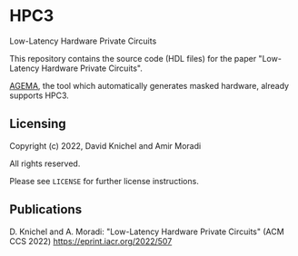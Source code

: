 # HPC3
Low-Latency Hardware Private Circuits

This repository contains the source code (HDL files) for the paper "Low-Latency Hardware Private Circuits".

[AGEMA](https://github.com/Chair-for-Security-Engineering/agema), the tool which automatically generates masked hardware, already supports HPC3.

## Licensing
Copyright (c) 2022, David Knichel and Amir Moradi

All rights reserved.

Please see `LICENSE` for further license instructions.

## Publications
D. Knichel and A. Moradi: "Low-Latency Hardware Private Circuits" (ACM CCS 2022) https://eprint.iacr.org/2022/507
